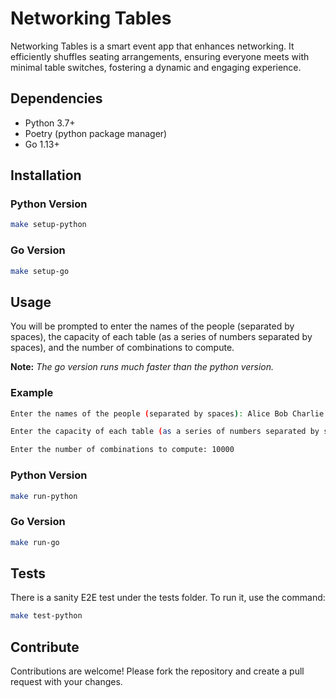 # Networking Tables

Networking Tables is a smart event app that enhances networking. It efficiently shuffles seating arrangements, ensuring everyone meets with minimal table switches, fostering a dynamic and engaging experience.

## Dependencies

- Python 3.7+
- Poetry (python package manager)
- Go 1.13+

## Installation

### Python Version

```bash
make setup-python
```

### Go Version

```bash
make setup-go
```

## Usage

You will be prompted to enter the names of the people (separated by spaces), the capacity of each table (as a series of numbers separated by spaces), and the number of combinations to compute.

**Note:** *The go version runs much faster than the python version.*

### Example

```bash
Enter the names of the people (separated by spaces): Alice Bob Charlie David Eve

Enter the capacity of each table (as a series of numbers separated by spaces): 2 3 4 5

Enter the number of combinations to compute: 10000

```

### Python Version

```bash
make run-python
```

### Go Version
  
```bash
make run-go
```

## Tests

There is a sanity E2E test under the tests folder. To run it, use the command:
```bash
make test-python
```

## Contribute

Contributions are welcome! Please fork the repository and create a pull request with your changes.
